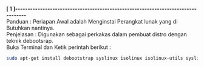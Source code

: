 **[ 1 ]---------------------------------------------------------------------------------**  
Panduan : Periapan Awal adalah Menginstal Perangkat lunak yang di Butuhkan nantinya.  
Penjelasan : Digunakan sebagai perkakas dalam pembuat distro dengan teknik debootsrap.  
Buka Terminal dan Ketik perintah berikut :  
```bash
sudo apt-get install debootstrap syslinux isolinux isolinux-utils syslinux-utils squashfs-tools genisoimage memtest86+ rsync -y
```
